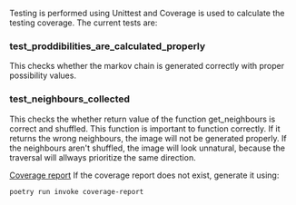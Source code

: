 Testing is performed using Unittest and Coverage is used to calculate the testing coverage. The current tests are:

### test_proddibilities_are_calculated_properly
This checks whether the markov chain is generated correctly with proper possibility values.

### test_neighbours_collected
This checks the whether return value of the function get_neighbours is correct and shuffled. This function is important to function correctly. If it returns the wrong neighbours, the image will not be generated properly. If the neighbours aren't shuffled, the image will look unnatural, because the traversal will allways prioritize the same direction.

[Coverage report](/htmlcov/index.html)
If the coverage report does not exist, generate it using:  
```bash
poetry run invoke coverage-report
```